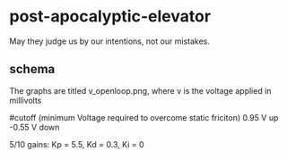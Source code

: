 # post-apocalyptic-elevator
May they judge us by our intentions, not our mistakes.


## schema

The graphs are titled v_openloop.png, where v is the voltage applied in millivolts


#cutoff (minimum Voltage required to overcome static friciton)
0.95 V up
-0.55 V down


5/10 gains: Kp = 5.5, Kd = 0.3, Ki = 0